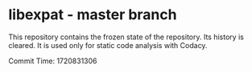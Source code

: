 # libexpat - master branch

This repository contains the frozen state of the repository.
Its history is cleared. It is used only for static code
analysis with Codacy.

Commit Time: 1720831306